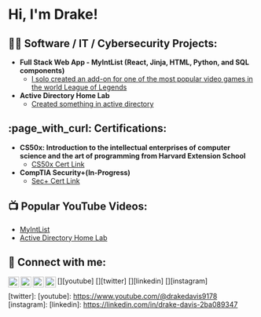 <h1>Hi, I'm Drake!

<h2>👨‍💻 Software / IT / Cybersecurity Projects:</h2>

- <b>Full Stack Web App - MyIntList (React, Jinja, HTML, Python, and SQL components)</b>
  - [I solo created an add-on for one of the most popular video games in the world League of Legends](https://github.com/ddavis40/My-INT-List)
- <b>Active Directory Home Lab</b>
  - [Created something in active directory]()

<h2>:page_with_curl: Certifications:</h2>

- <b>CS50x: Introduction to the intellectual enterprises of computer science and the art of programming from Harvard Extension School</b>
  - [CS50x Cert Link](https://certificates.cs50.io/f4593f9d-3790-4f8f-920c-975eaa80f5c8.png?size=letter)
- <b>CompTIA Security+(In-Progress)</b>
  - [Sec+ Cert Link]()

<h2>📺 Popular YouTube Videos:</h2>

- [MyIntList](https://www.youtube.com/watch?v=-6O8rmq4A80)
- [Active Directory Home Lab]()


<h2> 🤳 Connect with me:</h2>

[<img align="left" alt="JoshMadakor | YouTube" width="22px" src="https://cdn.jsdelivr.net/npm/simple-icons@v3/icons/youtube.svg" />][youtube]
[<img align="left" alt="JoshMadakor | Twitter" width="22px" src="https://cdn.jsdelivr.net/npm/simple-icons@v3/icons/twitter.svg" />][twitter]
[<img align="left" alt="JoshMadakor | LinkedIn" width="22px" src="https://cdn.jsdelivr.net/npm/simple-icons@v3/icons/linkedin.svg" />][linkedin]
[<img align="left" alt="JoshMadakor | Instagram" width="22px" src="https://cdn.jsdelivr.net/npm/simple-icons@v3/icons/instagram.svg" />][instagram]

[twitter]: 
[youtube]: https://www.youtube.com/@drakedavis9178
[instagram]: 
[linkedin]: https://linkedin.com/in/drake-davis-2ba089347
<!--
**joshmadakor1/joshmadakor1** is a ✨ _special_ ✨ repository because its `README.md` (this file) appears on your GitHub profile.

Here are some ideas to get you started:

- 🔭 I’m currently working on ...
- 🌱 I’m currently learning ...
- 👯 I’m looking to collaborate on ...
- 🤔 I’m looking for help with ...
- 💬 Ask me about ...
- 📫 How to reach me: ...
- 😄 Pronouns: ...
- ⚡ Fun fact: ...
-->
